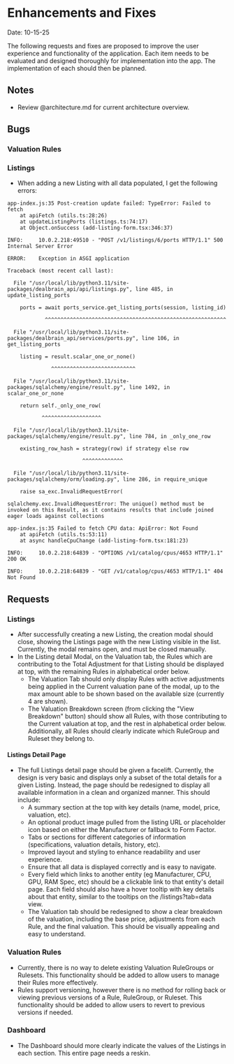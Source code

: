 # Enhancements and Fixes

Date: 10-15-25

The following requests and fixes are proposed to improve the user experience and functionality of the application. Each item needs to be evaluated and designed thoroughly for implementation into the app. The implementation of each should then be planned.

## Notes

- Review @architecture.md for current architecture overview.

## Bugs

### Valuation Rules



### Listings

- When adding a new Listing with all data populated, I get the following errors:

```log
app-index.js:35 Post-creation update failed: TypeError: Failed to fetch
    at apiFetch (utils.ts:28:26)
    at updateListingPorts (listings.ts:74:17)
    at Object.onSuccess (add-listing-form.tsx:346:37)
```

```log
INFO:     10.0.2.218:49510 - "POST /v1/listings/6/ports HTTP/1.1" 500 Internal Server Error

ERROR:    Exception in ASGI application

Traceback (most recent call last):

  File "/usr/local/lib/python3.11/site-packages/dealbrain_api/api/listings.py", line 485, in update_listing_ports

    ports = await ports_service.get_listing_ports(session, listing_id)

            ^^^^^^^^^^^^^^^^^^^^^^^^^^^^^^^^^^^^^^^^^^^^^^^^^^^^^^^^^^

  File "/usr/local/lib/python3.11/site-packages/dealbrain_api/services/ports.py", line 106, in get_listing_ports

    listing = result.scalar_one_or_none()

              ^^^^^^^^^^^^^^^^^^^^^^^^^^^

  File "/usr/local/lib/python3.11/site-packages/sqlalchemy/engine/result.py", line 1492, in scalar_one_or_none

    return self._only_one_row(

           ^^^^^^^^^^^^^^^^^^^

  File "/usr/local/lib/python3.11/site-packages/sqlalchemy/engine/result.py", line 784, in _only_one_row

    existing_row_hash = strategy(row) if strategy else row

                        ^^^^^^^^^^^^^

  File "/usr/local/lib/python3.11/site-packages/sqlalchemy/orm/loading.py", line 286, in require_unique

    raise sa_exc.InvalidRequestError(

sqlalchemy.exc.InvalidRequestError: The unique() method must be invoked on this Result, as it contains results that include joined eager loads against collections
```

```log
app-index.js:35 Failed to fetch CPU data: ApiError: Not Found
    at apiFetch (utils.ts:53:11)
    at async handleCpuChange (add-listing-form.tsx:181:23)
```

```log
INFO:     10.0.2.218:64839 - "OPTIONS /v1/catalog/cpus/4653 HTTP/1.1" 200 OK

INFO:     10.0.2.218:64839 - "GET /v1/catalog/cpus/4653 HTTP/1.1" 404 Not Found
```


## Requests

### Listings

- After successfully creating a new Listing, the creation modal should close, showing the Listings page with the new Listing visible in the list. Currently, the modal remains open, and must be closed manually.
- In the Listing detail Modal, on the Valuation tab, the Rules which are contributing to the Total Adjustment for that Listing should be displayed at top, with the remaining Rules in alphabetical order below.
    - The Valuation Tab should only display Rules with active adjustments being applied in the Current valuation pane of the modal, up to the max amount able to be shown based on the available size (currently 4 are shown).
    - The Valuation Breakdown screen (from clicking the "View Breakdown" button) should show all Rules, with those contributing to the Current valuation at top, and the rest in alphabetical order below. Additionally, all Rules should clearly indicate which RuleGroup and Ruleset they belong to.

#### Listings Detail Page

- The full Listings detail page should be given a facelift. Currently, the design is very basic and displays only a subset of the total details for a given Listing. Instead, the page should be redesigned to display all available information in a clean and organized manner. This should include:
    - A summary section at the top with key details (name, model, price, valuation, etc).
    - An optional product image pulled from the listing URL or placeholder icon based on either the Manufacturer or fallback to Form Factor.
    - Tabs or sections for different categories of information (specifications, valuation details, history, etc).
    - Improved layout and styling to enhance readability and user experience.
    - Ensure that all data is displayed correctly and is easy to navigate.
    - Every field which links to another entity (eg Manufacturer, CPU, GPU, RAM Spec, etc) should be a clickable link to that entity's detail page. Each field should also have a hover tooltip with key details about that entity, similar to the tooltips on the /listings?tab=data view.
    - The Valuation tab should be redesigned to show a clear breakdown of the valuation, including the base price, adjustments from each Rule, and the final valuation. This should be visually appealing and easy to understand.

### Valuation Rules

- Currently, there is no way to delete existing Valuation RuleGroups or Rulesets. This functionality should be added to allow users to manage their Rules more effectively.
- Rules support versioning, however there is no method for rolling back or viewing previous versions of a Rule, RuleGroup, or Ruleset. This functionality should be added to allow users to revert to previous versions if needed.

### Dashboard

- The Dashboard should more clearly indicate the values of the Listings in each section. This entire page needs a reskin.